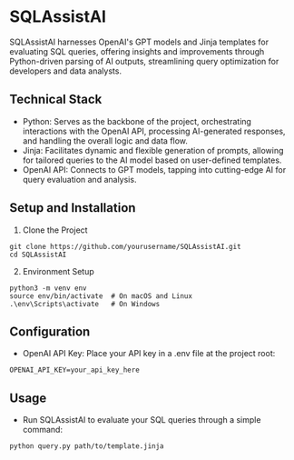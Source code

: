 # SQLAssistAI

SQLAssistAI harnesses OpenAI's GPT models and Jinja templates for evaluating SQL queries, offering insights and improvements through Python-driven parsing of AI outputs, streamlining query optimization for developers and data analysts.

## Technical Stack
* Python: Serves as the backbone of the project, orchestrating interactions with the OpenAI API, processing AI-generated responses, and handling the overall logic and data flow.
* Jinja: Facilitates dynamic and flexible generation of prompts, allowing for tailored queries to the AI model based on user-defined templates.
* OpenAI API: Connects to GPT models, tapping into cutting-edge AI for query evaluation and analysis.

## Setup and Installation

1. Clone the Project
```
git clone https://github.com/yourusername/SQLAssistAI.git
cd SQLAssistAI
```

2. Environment Setup
```
python3 -m venv env
source env/bin/activate  # On macOS and Linux
.\env\Scripts\activate   # On Windows
```

## Configuration

* OpenAI API Key: Place your API key in a .env file at the project root:
```
OPENAI_API_KEY=your_api_key_here
```

## Usage
* Run SQLAssistAI to evaluate your SQL queries through a simple command:
```
python query.py path/to/template.jinja

```